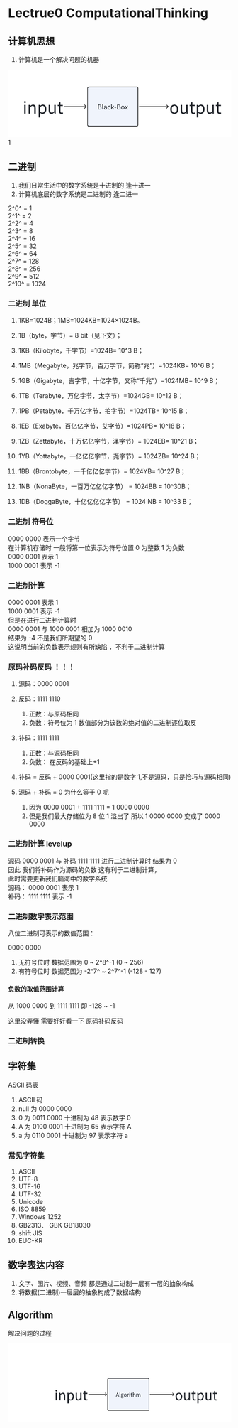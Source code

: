 # Lectrue0 ComputationalThinking

## 计算机思想

1. 计算机是一个解决问题的机器

![alt text](image.png) 1

## 二进制

1. 我们日常生活中的数字系统是十进制的 逢十进一
2. 计算机底层的数字系统是二进制的 逢二进一

2^0^ = 1  
2^1^ = 2  
2^2^ = 4  
2^3^ = 8  
2^4^ = 16  
2^5^ = 32  
2^6^ = 64  
2^7^ = 128  
2^8^ = 256  
2^9^ = 512  
2^10^ = 1024

### 二进制 单位

1. 1KB=1024B；1MB=1024KB=1024×1024B。

2. 1B（byte，字节）= 8 bit（见下文）；

3. 1KB（Kilobyte，千字节）=1024B= 10^3 B；

4. 1MB（Megabyte，兆字节，百万字节，简称“兆”）=1024KB= 10^6 B；

5. 1GB（Gigabyte，吉字节，十亿字节，又称“千兆”）=1024MB= 10^9 B；

6. 1TB（Terabyte，万亿字节，太字节）=1024GB= 10^12 B；

7. 1PB（Petabyte，千万亿字节，拍字节）=1024TB= 10^15 B；

8. 1EB（Exabyte，百亿亿字节，艾字节）=1024PB= 10^18 B；

9. 1ZB（Zettabyte，十万亿亿字节，泽字节）= 1024EB= 10^21 B；

10. 1YB（Yottabyte，一亿亿亿字节，尧字节）= 1024ZB= 10^24 B；

11. 1BB（Brontobyte，一千亿亿亿字节）= 1024YB= 10^27 B；

12. 1NB（NonaByte，一百万亿亿亿字节） = 1024BB = 10^30B；

13. 1DB（DoggaByte，十亿亿亿亿字节） = 1024 NB = 10^33 B；

### 二进制 符号位

0000 0000 表示一个字节  
在计算机存储时 一般将第一位表示为符号位置 0 为整数 1 为负数  
0000 0001 表示 1  
1000 0001 表示 -1

### 二进制计算

0000 0001 表示 1  
1000 0001 表示 -1  
但是在进行二进制计算时  
0000 0001 与 1000 0001 相加为 1000 0010  
结果为 -4 不是我们所期望的 0  
这说明当前的负数表示规则有所缺陷 ，不利于二进制计算

### 原码补码反码 ！！！

1. 源码：0000 0001
2. 反码：1111 1110
   1. 正数：与原码相同
   2. 负数：符号位为 1 数值部分为该数的绝对值的二进制逐位取反
3. 补码：1111 1111

   1. 正数：与源码相同
   2. 负数： 在反码的基础上+1

4. 补码 = 反码 + 0000 0001(这里指的是数字 1,不是源码，只是恰巧与源码相同)
5. 源码 + 补码 = 0 为什么等于 0 呢
   1. 因为 0000 0001 + 1111 1111 = 1 0000 0000
   2. 但是我们最大存储位为 8 位 1 溢出了 所以 1 0000 0000 变成了 0000 0000

### 二进制计算 levelup

源码 0000 0001 与 补码 1111 1111 进行二进制计算时 结果为 0  
因此 我们将补码作为源码的负数 这有利于二进制计算，  
此时需要更新我们脑海中的数字系统  
源码： 0000 0001 表示 1  
补码： 1111 1111 表示 -1

### 二进制数字表示范围

八位二进制可表示的数值范围：

0000 0000

1. 无符号位时 数据范围为 0 ~ 2^8^-1 (0 ~ 256)
2. 有符号位时 数据范围为 -2^7^ ~ 2^7^-1 (-128 - 127)

#### 负数的取值范围计算

从 1000 0000 到 1111 1111 即 -128 ~ -1

这里没弄懂 需要好好看一下 原码补码反码

### 二进制转换

## 字符集

[ASCII 码表](https://www.asciim.cn/)

1. ASCII 码
2. null 为 0000 0000
3. 0 为 0011 0000 十进制为 48 表示数字 0
4. A 为 0100 0001 十进制为 65 表示字符 A
5. a 为 0110 0001 十进制为 97 表示字符 a

### 常见字符集

1. ASCII
2. UTF-8
3. UTF-16
4. UTF-32
5. Unicode
6. ISO 8859
7. Windows 1252
8. GB2313、 GBK GB18030
9. shift JIS
10. EUC-KR

## 数字表达内容

1. 文字、图片、视频、音频 都是通过二进制一层有一层的抽象构成
2. 将数据(二进制)一层层的抽象构成了数据结构

## Algorithm

解决问题的过程

![alt text](image-1.png)

